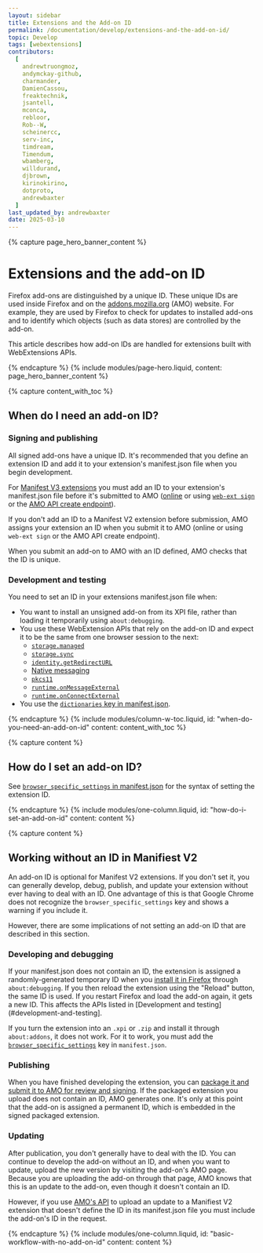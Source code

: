 ```yaml
---
layout: sidebar
title: Extensions and the Add-on ID
permalink: /documentation/develop/extensions-and-the-add-on-id/
topic: Develop
tags: [webextensions]
contributors:
  [
    andrewtruongmoz,
    andymckay-github,
    charmander,
    DamienCassou,
    freaktechnik,
    jsantell,
    mconca,
    rebloor,
    Rob--W,
    scheinercc,
    serv-inc,
    timdream,
    Timendum,
    wbamberg,
    willdurand,
    djbrown,
    kirinokirino,
    dotproto,
    andrewbaxter
  ]
last_updated_by: andrewbaxter
date: 2025-03-10
---
```


<!-- Page Hero Banner -->

{% capture page_hero_banner_content %}

# Extensions and the add-on ID

Firefox add-ons are distinguished by a unique ID. These unique IDs are used inside Firefox and on the [addons.mozilla.org](https://addons.mozilla.org/) (AMO) website. For example, they are used by Firefox to check for updates to installed add-ons and to identify which objects (such as data stores) are controlled by the add-on.

This article describes how add-on IDs are handled for extensions built with WebExtensions APIs.

{% endcapture %}
{% include modules/page-hero.liquid,
  content: page_hero_banner_content
%}

<!-- END: Page Hero Banner -->

<!-- Content with Table of Contents Module -->

{% capture content_with_toc %}

## When do I need an add-on ID?

### Signing and publishing

All signed add-ons have a unique ID. It's recommended that you define an extension ID and add it to your extension's manifest.json file when you begin development.

For [Manifest V3 extensions](/documentation/develop/manifest-v3-migration-guide/) you must add an ID to your extension's manifest.json file before it's submitted to AMO ([online](/documentation/publish/submitting-an-add-on/) or using [`web-ext sign`](/documentation/develop/web-ext-command-reference/#web-ext-sign) or the [AMO API create endpoint](https://mozilla.github.io/addons-server/topics/api/addons.html#create)).

If you don't add an ID to a Manifest V2 extension before submission, AMO assigns your extension an ID when you submit it to AMO (online or using `web-ext sign` or the AMO API create endpoint).

When you submit an add-on to AMO with an ID defined, AMO checks that the ID is unique.

### Development and testing

You need to set an ID in your extensions manifest.json file when:

- You want to install an unsigned add-on from its XPI file, rather than loading it temporarily using `about:debugging`.
- You use these WebExtension APIs that rely on the add-on ID and expect it to be the same from one browser session to the next:
  - [`storage.managed`](https://developer.mozilla.org/docs/Mozilla/Add-ons/WebExtensions/API/storage/managed "A storage.StorageArea object that represents the managed storage area. Items in managed storage are set by the domain administrator or other native applications installed on the user's computer and are read-only for the extension. Trying to modify this storage area results in an error.")
  - [`storage.sync`](https://developer.mozilla.org/docs/Mozilla/Add-ons/WebExtensions/API/storage/sync 'Represents the sync storage area. Items in sync storage are synced by the browser and are available across all instances of that browser that the user is logged into (e.g. using Firefox sync, or a Google account), across different devices.')
  - [`identity.getRedirectURL`](https://developer.mozilla.org/docs/Mozilla/Add-ons/WebExtensions/API/identity/getRedirectURL 'Generates a URL that you can use as a redirect URL.')
  - [Native messaging](https://developer.mozilla.org/Add-ons/WebExtensions/Native_messaging)
  - [`pkcs11`](https://developer.mozilla.org/docs/Mozilla/Add-ons/WebExtensions/API/pkcs11 'The pkcs11 API enables an extension to enumerate PKCS #11 security modules and to make them accessible to the browser as sources of keys and certificates.')
  - [`runtime.onMessageExternal`](https://developer.mozilla.org/docs/Mozilla/Add-ons/WebExtensions/API/runtime/onMessageExternal "This API can't be used in a content script.")
  - [`runtime.onConnectExternal`](https://developer.mozilla.org/docs/Mozilla/Add-ons/WebExtensions/API/runtime/onConnectExternal 'Fired when an extension receives a connection request from a different extension.')
- You use the [`dictionaries` key in manifest.json](https://developer.mozilla.org/docs/Mozilla/Add-ons/WebExtensions/manifest.json/dictionaries).

{% endcapture %}
{% include modules/column-w-toc.liquid,
  id: "when-do-you-need-an-add-on-id"
  content: content_with_toc
%}

<!-- END: Content with Table of Contents -->

<!-- Single Column Body Module -->

{% capture content %}

## How do I set an add-on ID?

See [`browser_specific_settings` in manifest.json](https://developer.mozilla.org/Add-ons/WebExtensions/manifest.json/browser_specific_settings) for the syntax of setting the extension ID.

{% endcapture %}
{% include modules/one-column.liquid,
  id: "how-do-i-set-an-add-on-id"
  content: content
%}

<!-- END: Single Column Body Module -->

<!-- Single Column Body Module -->

{% capture content %}

## Working without an ID in Manifiest V2

An add-on ID is optional for Manifest V2 extensions. If you don't set it, you can generally develop, debug, publish, and update your extension without ever having to deal with an ID. One advantage of this is that Google Chrome does not recognize the `browser_specific_settings` key and shows a warning if you include it.

However, there are some implications of not setting an add-on ID that are described in this section.

### Developing and debugging

If your manifest.json does not contain an ID, the extension is assigned a randomly-generated temporary ID when you [install it in Firefox](/documentation/develop/temporary-installation-in-firefox/) through `about:debugging`. If you then reload the extension using the "Reload" button, the same ID is used. If you restart Firefox and load the add-on again, it gets a new ID. This affects the APIs listed in [Development and testing](#development-and-testing].

If you turn the extension into an `.xpi` or `.zip` and install it through `about:addons`, it does not work. For it to work, you must add the [`browser_specific_settings`](https://developer.mozilla.org/docs/Mozilla/Add-ons/WebExtensions/manifest.json/browser_specific_settings) key in `manifest.json`.

### Publishing

When you have finished developing the extension, you can [package it and submit it to AMO for review and signing](/documentation/publish/signing-and-distribution-overview/). If the packaged extension you upload does not contain an ID, AMO generates one. It's only at this point that the add-on is assigned a permanent ID, which is embedded in the signed packaged extension.

### Updating

After publication, you don't generally have to deal with the ID. You can continue to develop the add-on without an ID, and when you want to update, upload the new version by visiting the add-on's AMO page. Because you are uploading the add-on through that page, AMO knows that this is an update to the add-on, even though it doesn't contain an ID.

However, if you use [AMO's API](https://addons-server.readthedocs.io/en/latest/topics/api/v4_frozen/signing.html) to upload an update to a Manifiest V2 extension that doesn't define the ID in its manifest.json file you must include the add-on's ID in the request.

{% endcapture %}
{% include modules/one-column.liquid,
  id: "basic-workflow-with-no-add-on-id"
  content: content
%}

<!-- END: Single Column Body Module -->
